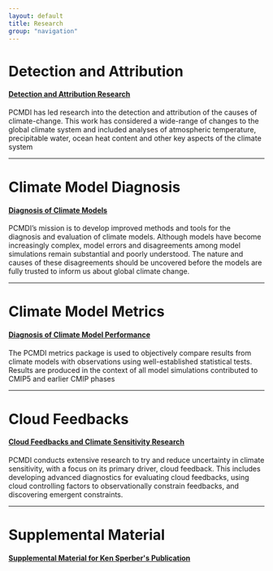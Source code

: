 ```yaml
---
layout: default
title: Research
group: "navigation"
---
```


# Detection and Attribution

#### [Detection and Attribution Research][DandA]
PCMDI has led research into the detection and attribution of the causes of climate-change. This work has considered a wide-range of changes to the global climate system and included analyses of atmospheric temperature, precipitable water, ocean heat content and other key aspects of the climate system

---

# Climate Model Diagnosis

#### [Diagnosis of Climate Models][Diagnosis]
PCMDI’s mission is to develop improved methods and tools for the diagnosis and evaluation of climate models. Although models have become increasingly complex, model errors and disagreements among model simulations remain substantial and poorly understood. The nature and causes of these disagreements should be uncovered before the models are fully trusted to inform us about global climate change. 

---

# Climate Model Metrics

#### [Diagnosis of Climate Model Performance][Metrics]
The PCMDI metrics package is used to objectively compare results from climate models with observations using well-established statistical tests. Results are produced in the context of all model simulations contributed to CMIP5 and earlier CMIP phases

---

# Cloud Feedbacks

#### [Cloud Feedbacks and Climate Sensitivity Research][CloudFeedbacks]
PCMDI conducts extensive research to try and reduce uncertainty in climate sensitivity, with a focus on its primary driver, cloud feedback. This includes developing advanced diagnostics for evaluating cloud feedbacks, using cloud controlling factors to observationally constrain feedbacks, and discovering emergent constraints.

---

# Supplemental Material

#### [Supplemental Material for Ken Sperber's Publication][KEN]

[DandA]:{{site.baseurl}}/research/DandA/index.html
[Diagnosis]:{{site.baseurl}}/research/diagnostics/index.html
[Metrics]:{{site.baseurl}}/research/metrics/index.html
[CloudFeedbacks]:{{site.baseurl}}/projects/cloud_feedbacks/index.html
[KEN]:{{site.baseurl}}/staff/sperber/supplemental.html
